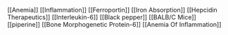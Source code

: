 [[Anemia]]
[[Inflammation]]
[[Ferroportin]]
[[Iron Absorption]]
[[Hepcidin Therapeutics]]
[[Interleukin-6]]
[[Black pepper]]
[[BALB/C Mice]]
[[piperine]]
[[Bone Morphogenetic Protein-6]]
[[Anemia Of Inflammation]]
